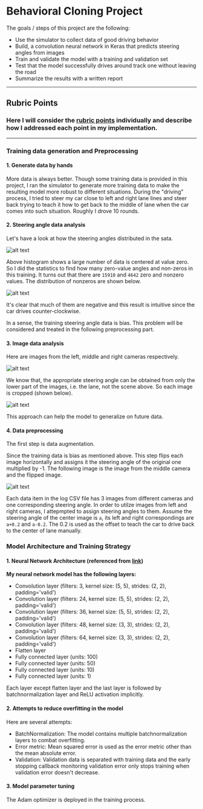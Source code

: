 # **Behavioral Cloning Project**

The goals / steps of this project are the following:
* Use the simulator to collect data of good driving behavior
* Build, a convolution neural network in Keras that predicts steering angles from images
* Train and validate the model with a training and validation set
* Test that the model successfully drives around track one without leaving the road
* Summarize the results with a written report

---

[//]: # (Image References)

[steering_angles]: ""
[steering_angles_non_zero]: ""
[ori_images]: ""
[cropped_images]: ""
[flipped_images]: ""


## Rubric Points
### Here I will consider the [rubric points](https://review.udacity.com/#!/rubrics/432/view) individually and describe how I addressed each point in my implementation.  

---

### Training data generation and Preprocessing

#### 1. Generate data by hands

More data is always better. Though some training data is provided in this project, I ran the simulator to generate more training data to make the resulting model more robust to different situations. During the "driving" process, I tried to steer my car close to left and right lane lines and steer back trying to teach it how to get back to the middle of lane when the car comes into such situation. Roughly I drove 10 rounds.

#### 2. Steering angle data analysis

Let's have a look at how the steering angles distributed in the sata. 

![alt text][steering_angles]

Above histogram shows a large number of data is centered at value zero. So I did the statistics to find how many zero-value angles and non-zeros in this training. It turns out that there are `15910` and `4642` zero and nonzero values. The distribution of nonzeros are shown below.

![alt text][steering_angles_non_zero]

It's clear that much of them are negative and this result is intuitive since the car drives counter-clockwise.

In a sense, the training steering angle data is bias. This problem will be considered and treated in the following preprocessing part.

#### 3. Image data analysis

Here are images from the left, middle and right cameras respectively. 

![alt text][ori_images]

We know that, the appropriate steering angle can be obtained from only the lower part of the images, i.e. the lane, not the scene above. So each image is cropped (shown below).

![alt text][cropped_images]

This approach can help the model to generalize on future data.

#### 4. Data preprocessing

The first step is data augmentation.

Since the training data is bias as mentioned above. This step flips each image horizontally and assigns it the steering angle of the original one multiplied by -1. The following image is the image from the middle camera and the flipped image.

![alt text][flipped_images]

Each data item in the log CSV file has 3 images from different cameras and one corresponding steering angle. In order to utilze images from left and right cameras, I attepmpted to assign steering angles to them. Assume the steering angle of the center image is `a`, its left and right correspondings are `a+0.2` and `a-0.2`. The 0.2 is used as the offset to teach the car to drive back to the center of lane manually.


### Model Architecture and Training Strategy

#### 1. Neural Network Architecture (referenced from [link](https://devblogs.nvidia.com/deep-learning-self-driving-cars/))

**My neural network model has the following layers:**

+ Convolution layer (filters: 3, kernel size: (5, 5), strides: (2, 2), padding='valid')
+ Convolution layer (filters: 24, kernel size: (5, 5), strides: (2, 2), padding='valid')
+ Convolution layer (filters: 36, kernel size: (5, 5), strides: (2, 2), padding='valid')
+ Convolution layer (filters: 48, kernel size: (3, 3), strides: (2, 2), padding='valid')
+ Convolution layer (filters: 64, kernel size: (3, 3), strides: (2, 2), padding='valid')
+ Flatten layer
+ Fully connected layer (units: 100)
+ Fully connected layer (units: 50)
+ Fully connected layer (units: 10)
+ Fully connected layer (units: 1)

Each layer except flatten layer and the last layer is followed by batchnormalization layer and ReLU activation implicitly.

#### 2. Attempts to reduce overfitting in the model

Here are several attempts:

+ BatchNormalization: The model contains multiple batchnormalization layers to combat overfitting.
+ Error metric: Mean squared error is used as the error metric other than the mean absolute error.
+ Validation: Validation data is separated with training data and the early stopping callback monitoring validation error only stops training when validation error doesn't decrease.

#### 3. Model parameter tuning

The Adam optimizer is deployed in the training process.
